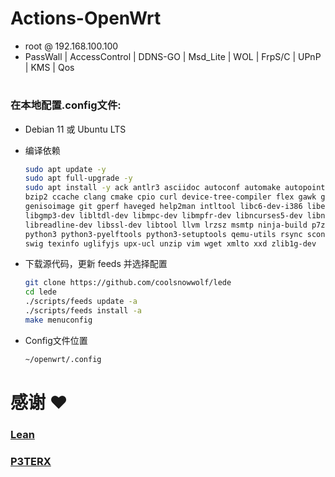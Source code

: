 # Actions-OpenWrt

- root  @  192.168.100.100
- PassWall | AccessControl | DDNS-GO | Msd_Lite | WOL | FrpS/C | UPnP | KMS | Qos 
#
### 在本地配置.config文件:
- Debian 11 或 Ubuntu LTS
- 编译依赖

   ```bash
   sudo apt update -y
   sudo apt full-upgrade -y
   sudo apt install -y ack antlr3 asciidoc autoconf automake autopoint binutils bison build-essential \
   bzip2 ccache clang cmake cpio curl device-tree-compiler flex gawk gcc-multilib g++-multilib gettext \
   genisoimage git gperf haveged help2man intltool libc6-dev-i386 libelf-dev libfuse-dev libglib2.0-dev \
   libgmp3-dev libltdl-dev libmpc-dev libmpfr-dev libncurses5-dev libncursesw5-dev libpython3-dev \
   libreadline-dev libssl-dev libtool llvm lrzsz msmtp ninja-build p7zip p7zip-full patch pkgconf \
   python3 python3-pyelftools python3-setuptools qemu-utils rsync scons squashfs-tools subversion \
   swig texinfo uglifyjs upx-ucl unzip vim wget xmlto xxd zlib1g-dev
   ```

- 下载源代码，更新 feeds 并选择配置

   ```bash
   git clone https://github.com/coolsnowwolf/lede
   cd lede
   ./scripts/feeds update -a
   ./scripts/feeds install -a
   make menuconfig
   ```

- Config文件位置
  ```bash
  ~/openwrt/.config
  ```

#
# 感谢 ❤️  
### [Lean](https://github.com/coolsnowwolf/lede)
### [P3TERX](https://github.com/P3TERX/Actions-OpenWrt)  
